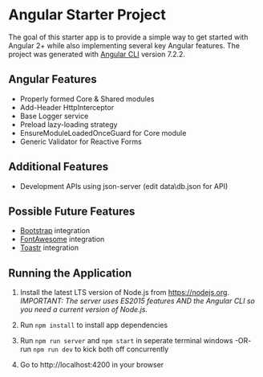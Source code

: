 # Angular Starter Project

The goal of this starter app is to provide a simple way to get started with Angular 2+ while also implementing several key Angular features. The project was generated with [Angular CLI](https://github.com/angular/angular-cli) version 7.2.2.

## Angular Features

* Properly formed Core & Shared modules
* Add-Header HttpInterceptor
* Base Logger service
* Preload lazy-loading strategy
* EnsureModuleLoadedOnceGuard for Core module
* Generic Validator for Reactive Forms

## Additional Features

* Development APIs using json-server (edit data\db.json for API)

## Possible Future Features

* [Bootstrap](https://getbootstrap.com/) integration
* [FontAwesome](https://fontawesome.com/) integration
* [Toastr](https://codeseven.github.io/toastr/) integration

## Running the Application

1. Install the latest LTS version of Node.js from https://nodejs.org. *IMPORTANT: The server uses ES2015 features AND the Angular CLI so you need a current version of Node.js.*

1. Run `npm install` to install app dependencies

1. Run `npm run server` and `npm start` in seperate terminal windows -OR- run `npm run dev` to kick both off concurrently

1. Go to http://localhost:4200 in your browser
